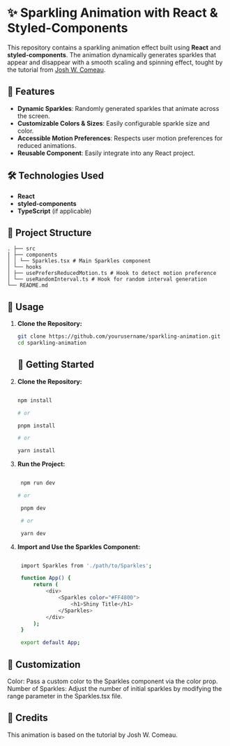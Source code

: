 # ✨ Sparkling Animation with React & Styled-Components

This repository contains a sparkling animation effect built using **React** and **styled-components**. The animation dynamically generates sparkles that appear and disappear with a smooth scaling and spinning effect, tought by the tutorial from [Josh W. Comeau](https://www.joshwcomeau.com/).

## 🚀 Features

- **Dynamic Sparkles**: Randomly generated sparkles that animate across the screen.
- **Customizable Colors & Sizes**: Easily configurable sparkle size and color.
- **Accessible Motion Preferences**: Respects user motion preferences for reduced animations.
- **Reusable Component**: Easily integrate into any React project.

## 🛠️ Technologies Used

- **React**
- **styled-components**
- **TypeScript** (if applicable)

## 📂 Project Structure

    
    . ├── src
    │ ├── components
    │ │ └── Sparkles.tsx # Main Sparkles component
    │ └── hooks
    │ ├── usePrefersReducedMotion.ts # Hook to detect motion preference
    │ └── useRandomInterval.ts # Hook for random interval generation
    └── README.md
    

## 📝 Usage

1. **Clone the Repository:**

   ```bash
   git clone https://github.com/yourusername/sparkling-animation.git
   cd sparkling-animation

   ```

   ## 🚀 Getting Started

2. **Clone the Repository:**

   ```bash

   npm install

   # or

   pnpm install

   # or

   yarn install

   ```

3. **Run the Project:**

   ```bash

    npm run dev

   # or
   
    pnpm dev

    # or

    yarn dev

   ```

4. **Import and Use the Sparkles Component:**

   ```bash

    import Sparkles from './path/to/Sparkles';

    function App() {
        return (
            <div>
                <Sparkles color="#FF4800">
                    <h1>Shiny Title</h1>
                </Sparkles>
            </div>
        );
    }

    export default App;

   ```


## 🎨 Customization
Color: Pass a custom color to the Sparkles component via the color prop.
Number of Sparkles: Adjust the number of initial sparkles by modifying the range parameter in the Sparkles.tsx file.

## 📖 Credits
This animation is based on the tutorial by Josh W. Comeau.
